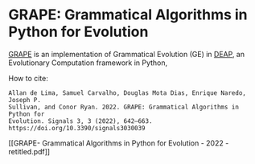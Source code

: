 # GRAPE: Grammatical Algorithms in Python for Evolution

[GRAPE](https://www.mdpi.com/2624-6120/3/3/39) is an implementation of Grammatical Evolution (GE) in [DEAP](https://deap.readthedocs.io/en/master/), an Evolutionary Computation framework in Python, 

How to cite:
```
Allan de Lima, Samuel Carvalho, Douglas Mota Dias, Enrique Naredo, Joseph P.
Sullivan, and Conor Ryan. 2022. GRAPE: Grammatical Algorithms in Python for
Evolution. Signals 3, 3 (2022), 642–663. https://doi.org/10.3390/signals3030039
```

[[GRAPE- Grammatical Algorithms in Python for Evolution - 2022 - retitled.pdf]]
